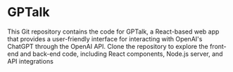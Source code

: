 # GPTalk
This Git repository contains the code for GPTalk, a React-based web app that provides a user-friendly interface for interacting with OpenAI's ChatGPT through the OpenAI API. Clone the repository to explore the front-end and back-end code, including React components, Node.js server, and API integrations
